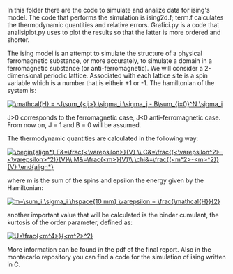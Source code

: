 In this folder there are the code to simulate and analize data for ising's model. 
The code that performs the simulation is ising2d.f; term.f calculates the thermodynamic quantities and relative errors.
Grafici.py is a code that analisiplot.py uses to plot the results so that the latter is more ordered and shorter.

The ising model is an attempt to simulate the structure of a physical ferromagnetic substance, or more accurately, to simulate a domain in a ferromagnetic substance (or anti-ferromagnetic).
We will consider a 2-dimensional periodic lattice. Associated with each lattice site is a spin variable which is a number that is eitheir +1 or -1.
The hamiltonian of the system is:

<a href="https://www.codecogs.com/eqnedit.php?latex=\mathcal{H}&space;=&space;-J\sum_{<ij>}&space;\sigma_i&space;\sigma_j&space;-&space;B\sum_{i=0}^N&space;\sigma_i" target="_blank"><img src="https://latex.codecogs.com/gif.latex?\mathcal{H}&space;=&space;-J\sum_{<ij>}&space;\sigma_i&space;\sigma_j&space;-&space;B\sum_{i=0}^N&space;\sigma_i" title="\mathcal{H} = -J\sum_{<ij>} \sigma_i \sigma_j - B\sum_{i=0}^N \sigma_i" /></a>

J>0 corresponds to the ferromagnetic case, J<0 anti-ferromagnetic case. From now on, J = 1 and B = 0 will be assumed.

The thermodynamic quantities are calculated in the following way:

<a href="https://www.codecogs.com/eqnedit.php?latex=\begin{align*}&space;E&=\frac{<\varepsilon>}{V}&space;\\&space;C&=\frac{(<\varepsilon^2>-<\varepsilon>^2)}{V}\\&space;M&=\frac{<m>}{V}\\&space;\chi&=\frac{(<m^2>-<m>^2)}{V}&space;\end{align*}" target="_blank"><img src="https://latex.codecogs.com/gif.latex?\begin{align*}&space;E&=\frac{<\varepsilon>}{V}&space;\\&space;C&=\frac{(<\varepsilon^2>-<\varepsilon>^2)}{V}\\&space;M&=\frac{<m>}{V}\\&space;\chi&=\frac{(<m^2>-<m>^2)}{V}&space;\end{align*}" title="\begin{align*} E&=\frac{<\varepsilon>}{V} \\ C&=\frac{(<\varepsilon^2>-<\varepsilon>^2)}{V}\\ M&=\frac{<m>}{V}\\ \chi&=\frac{(<m^2>-<m>^2)}{V} \end{align*}" /></a>

where m is the sum of the spins and epsilon the energy given by the Hamiltonian:

<a href="https://www.codecogs.com/eqnedit.php?latex=m=\sum_i&space;\sigma_i&space;\hspace{10&space;mm}&space;\varepsilon&space;=&space;\frac{\mathcal{H}}{2}" target="_blank"><img src="https://latex.codecogs.com/gif.latex?m=\sum_i&space;\sigma_i&space;\hspace{10&space;mm}&space;\varepsilon&space;=&space;\frac{\mathcal{H}}{2}" title="m=\sum_i \sigma_i \hspace{10 mm} \varepsilon = \frac{\mathcal{H}}{2}" /></a>

another important value that will be calculated is the binder cumulant, the kurtosis of the order parameter, defined as:

<a href="https://www.codecogs.com/eqnedit.php?latex=U=\frac{<m^4>}{<m^2>^2}" target="_blank"><img src="https://latex.codecogs.com/gif.latex?U=\frac{<m^4>}{<m^2>^2}" title="U=\frac{<m^4>}{<m^2>^2}" /></a>

More information can be found in the pdf of the final report. Also in the montecarlo repository you can find a code for the simulation of ising written in C.
